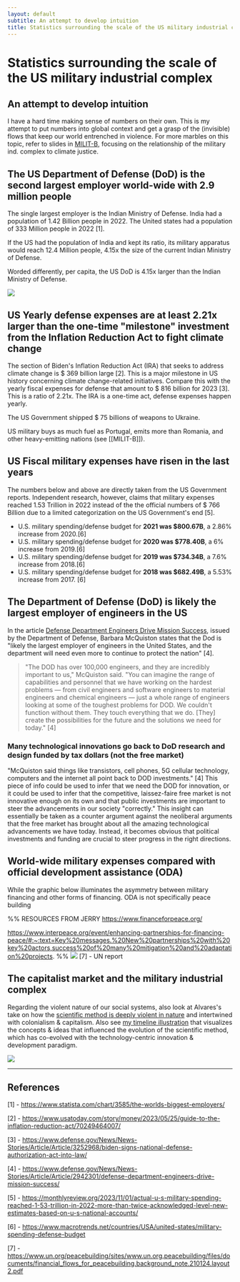 ```yaml
---
layout: default
subtitle: An attempt to develop intuition
title: Statistics surrounding the scale of the US military industrial complex
---
```

# Statistics surrounding the scale of the US military industrial complex
## An attempt to develop intuition
I have a hard time making sense of numbers on their own. This is my attempt to put numbers into global context and get a grasp of the (invisible) flows that keep our world entrenched in violence. For more marbles on this topic, refer to slides in [MILIT-B](MILIT-B.md), focusing on the relationship of the military ind. complex to climate justice. 
## The US Department of Defense (DoD) is the second largest employer world-wide with 2.9 million people
The single largest employer is the Indian Ministry of Defense. India had a population of 1.42 Billion people in 2022. The United states had a population of 333 Million people in 2022 [1].

If the US had the population of India and kept its ratio, its military apparatus would reach 12.4 Million people, 4.15x the size of the current Indian Ministry of Defense. 

Worded differently, per capita, the US DoD is 4.15x larger than the Indian Ministry of Defense. 

![](media/cleanshot_2023-11-03-at-13-58-06@2x.png)

## US Yearly defense expenses are at least 2.21x larger than the one-time "milestone" investment from the Inflation Reduction Act to fight climate change 

The section of Biden's Inflation Reduction Act (IRA) that seeks to address climate change is $ 369 billion large [2]. This is a major milestone in US history concerning climate change-related initiatives. Compare this with the yearly fiscal expenses for defense that amount to $ 816 billion for 2023 [3]. This is a ratio of 2.21x. The IRA is a one-time act, defense expenses happen yearly. 

The US Government shipped $ 75 billions of weapons to Ukraine.

US military buys as much fuel as Portugal, emits more than Romania, and other heavy-emitting nations (see [[MILIT-B]]).

## US Fiscal military expenses have risen in the last years
The numbers below and above are directly taken from the US Government reports. Independent research, however, claims that military expenses reached 1.53 Trillion in 2022 instead of the the official numbers of $ 766 Billion due to a limited categorization on the US Government's end [5]. 

- U.S. military spending/defense budget for **2021 was $800.67B**, a 2.86% increase from 2020.[6]
- U.S. military spending/defense budget for **2020 was $778.40B**, a 6% increase from 2019.[6]
- U.S. military spending/defense budget for **2019 was $734.34B**, a 7.6% increase from 2018.[6]
- U.S. military spending/defense budget for **2018 was $682.49B**, a 5.53% increase from 2017. [6]

## The Department of Defense (DoD) is likely the largest employer of engineers in the US

In the article [Defense Department Engineers Drive Mission Success](https://www.defense.gov/News/News-Stories/Article/Article/2942301/defense-department-engineers-drive-mission-success/), issued by the Department of Defense, Barbara McQuiston states that the Dod is "likely the largest employer of engineers in the United States, and the department will need even more to continue to protect the nation" [4].

>"The DOD has over 100,000 engineers, and they are incredibly important to us," McQuiston said. "You can imagine the range of capabilities and personnel that we have working on the hardest problems — from civil engineers and software engineers to material engineers and chemical engineers — just a whole range of engineers looking at some of the toughest problems for DOD. We couldn't function without them. They touch everything that we do. [They] create the possibilities for the future and the solutions we need for today." [4]

### Many technological innovations go back to DoD research and design funded by tax dollars (not the free market)
"McQuiston said things like transistors, cell phones, 5G cellular technology, computers and the internet all point back to DOD investments." [4] This piece of info could be used to infer that we need the DOD for innovation, or it could be used to infer that the competitive, laissez-faire free market is not innovative enough on its own and that public investments are important to steer the advancements in our society "correctly." This insight can essentially be taken as a counter argument against the neoliberal arguments that the free market has brought about all the amazing technological advancements we have today. Instead, it becomes obvious that political investments and funding are crucial to steer progress in the right directions. 

## World-wide military expenses compared with official development assistance (ODA)
While the graphic below illuminates the asymmetry between military financing and other forms of financing. ODA is not specifically peace building 

%% RESOURCES FROM JERRY
https://www.financeforpeace.org/

https://www.interpeace.org/event/enhancing-partnerships-for-financing-peace/#:~:text=Key%20messages.%20New%20partnerships%20with%20key%20actors,success%20of%20many%20mitigation%20and%20adaptation%20projects. %%
![](media/cleanshot_2023-11-27-at-19-21-59@2x.png)
[7] - UN report

## The capitalist market and the military industrial complex
Regarding the violent nature of our social systems, also look at Alvares's take on how the [scientific method is deeply violent in nature](https://archive.unu.edu/unupress/unupbooks/uu05se/uu05se07.htm) and intertwined with colonialism & capitalism. Also see [my timeline illustration](MMSHistOfSci-A.md) that visualizes the concepts & ideas that influenced the evolution of the scientific method, which has co-evolved with the technology-centric innovation & development paradigm.

![](media/cleanshot_2023-10-17-at-20-25-10@2x.png)





________
## References

[1] - https://www.statista.com/chart/3585/the-worlds-biggest-employers/

[2] - https://www.usatoday.com/story/money/2023/05/25/guide-to-the-inflation-reduction-act/70249464007/

[3] - https://www.defense.gov/News/News-Stories/Article/Article/3252968/biden-signs-national-defense-authorization-act-into-law/

[4] - https://www.defense.gov/News/News-Stories/Article/Article/2942301/defense-department-engineers-drive-mission-success/

[5] - https://monthlyreview.org/2023/11/01/actual-u-s-military-spending-reached-1-53-trillion-in-2022-more-than-twice-acknowledged-level-new-estimates-based-on-u-s-national-accounts/

[6] - https://www.macrotrends.net/countries/USA/united-states/military-spending-defense-budget

[7] - https://www.un.org/peacebuilding/sites/www.un.org.peacebuilding/files/documents/financial_flows_for_peacebuilding.background_note.210124.layout2.pdf